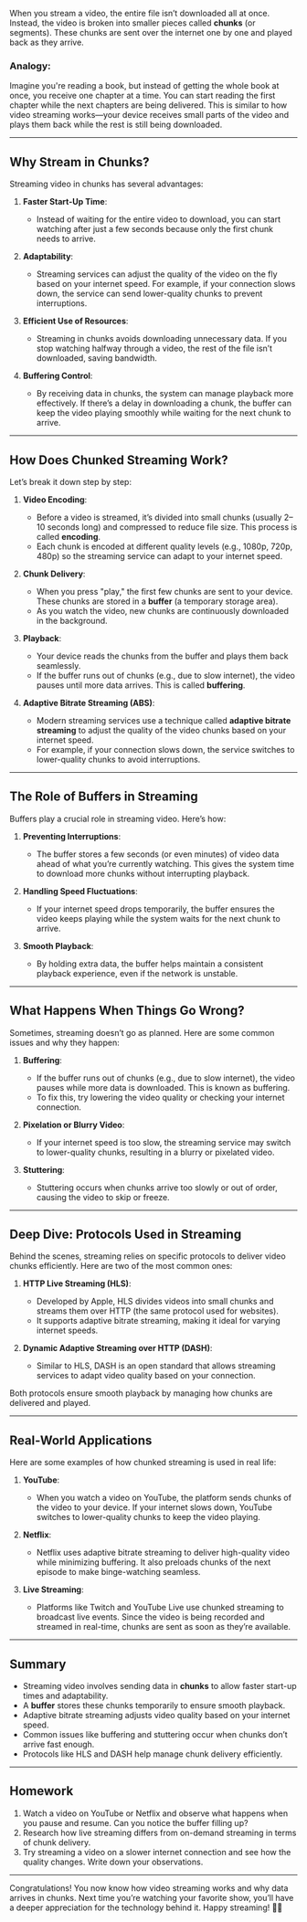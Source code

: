 When you stream a video, the entire file isn’t downloaded all at once. Instead, the video is broken into smaller pieces called **chunks** (or segments). These chunks are sent over the internet one by one and played back as they arrive.

### Analogy:

Imagine you're reading a book, but instead of getting the whole book at once, you receive one chapter at a time. You can start reading the first chapter while the next chapters are being delivered. This is similar to how video streaming works—your device receives small parts of the video and plays them back while the rest is still being downloaded.

---

## **Why Stream in Chunks?**

Streaming video in chunks has several advantages:

1. **Faster Start-Up Time**:
   - Instead of waiting for the entire video to download, you can start watching after just a few seconds because only the first chunk needs to arrive.

2. **Adaptability**:
   - Streaming services can adjust the quality of the video on the fly based on your internet speed. For example, if your connection slows down, the service can send lower-quality chunks to prevent interruptions.

3. **Efficient Use of Resources**:
   - Streaming in chunks avoids downloading unnecessary data. If you stop watching halfway through a video, the rest of the file isn’t downloaded, saving bandwidth.

4. **Buffering Control**:
   - By receiving data in chunks, the system can manage playback more effectively. If there’s a delay in downloading a chunk, the buffer can keep the video playing smoothly while waiting for the next chunk to arrive.

---

## **How Does Chunked Streaming Work?**

Let’s break it down step by step:

1. **Video Encoding**:
   - Before a video is streamed, it’s divided into small chunks (usually 2–10 seconds long) and compressed to reduce file size. This process is called **encoding**.
   - Each chunk is encoded at different quality levels (e.g., 1080p, 720p, 480p) so the streaming service can adapt to your internet speed.

2. **Chunk Delivery**:
   - When you press "play," the first few chunks are sent to your device. These chunks are stored in a **buffer** (a temporary storage area).
   - As you watch the video, new chunks are continuously downloaded in the background.

3. **Playback**:
   - Your device reads the chunks from the buffer and plays them back seamlessly.
   - If the buffer runs out of chunks (e.g., due to slow internet), the video pauses until more data arrives. This is called **buffering**.

4. **Adaptive Bitrate Streaming (ABS)**:
   - Modern streaming services use a technique called **adaptive bitrate streaming** to adjust the quality of the video chunks based on your internet speed.
   - For example, if your connection slows down, the service switches to lower-quality chunks to avoid interruptions.

---

## **The Role of Buffers in Streaming**

Buffers play a crucial role in streaming video. Here’s how:

1. **Preventing Interruptions**:
   - The buffer stores a few seconds (or even minutes) of video data ahead of what you’re currently watching. This gives the system time to download more chunks without interrupting playback.

2. **Handling Speed Fluctuations**:
   - If your internet speed drops temporarily, the buffer ensures the video keeps playing while the system waits for the next chunk to arrive.

3. **Smooth Playback**:
   - By holding extra data, the buffer helps maintain a consistent playback experience, even if the network is unstable.

---

## **What Happens When Things Go Wrong?**

Sometimes, streaming doesn’t go as planned. Here are some common issues and why they happen:

1. **Buffering**:
   - If the buffer runs out of chunks (e.g., due to slow internet), the video pauses while more data is downloaded. This is known as buffering.
   - To fix this, try lowering the video quality or checking your internet connection.

2. **Pixelation or Blurry Video**:
   - If your internet speed is too slow, the streaming service may switch to lower-quality chunks, resulting in a blurry or pixelated video.

3. **Stuttering**:
   - Stuttering occurs when chunks arrive too slowly or out of order, causing the video to skip or freeze.

---

## **Deep Dive: Protocols Used in Streaming**

Behind the scenes, streaming relies on specific protocols to deliver video chunks efficiently. Here are two of the most common ones:

1. **HTTP Live Streaming (HLS)**:
   - Developed by Apple, HLS divides videos into small chunks and streams them over HTTP (the same protocol used for websites).
   - It supports adaptive bitrate streaming, making it ideal for varying internet speeds.

2. **Dynamic Adaptive Streaming over HTTP (DASH)**:
   - Similar to HLS, DASH is an open standard that allows streaming services to adapt video quality based on your connection.

Both protocols ensure smooth playback by managing how chunks are delivered and played.

---

## **Real-World Applications**

Here are some examples of how chunked streaming is used in real life:

1. **YouTube**:
   - When you watch a video on YouTube, the platform sends chunks of the video to your device. If your internet slows down, YouTube switches to lower-quality chunks to keep the video playing.

2. **Netflix**:
   - Netflix uses adaptive bitrate streaming to deliver high-quality video while minimizing buffering. It also preloads chunks of the next episode to make binge-watching seamless.

3. **Live Streaming**:
   - Platforms like Twitch and YouTube Live use chunked streaming to broadcast live events. Since the video is being recorded and streamed in real-time, chunks are sent as soon as they’re available.

---

## **Summary**

- Streaming video involves sending data in **chunks** to allow faster start-up times and adaptability.
- A **buffer** stores these chunks temporarily to ensure smooth playback.
- Adaptive bitrate streaming adjusts video quality based on your internet speed.
- Common issues like buffering and stuttering occur when chunks don’t arrive fast enough.
- Protocols like HLS and DASH help manage chunk delivery efficiently.

---

## **Homework**

1. Watch a video on YouTube or Netflix and observe what happens when you pause and resume. Can you notice the buffer filling up?
2. Research how live streaming differs from on-demand streaming in terms of chunk delivery.
3. Try streaming a video on a slower internet connection and see how the quality changes. Write down your observations.

---

Congratulations! You now know how video streaming works and why data arrives in chunks. Next time you’re watching your favorite show, you’ll have a deeper appreciation for the technology behind it. Happy streaming! 🎥✨